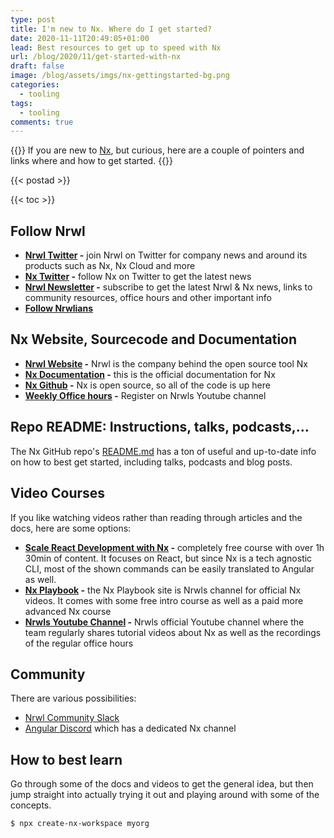 ```yaml
---
type: post
title: I'm new to Nx. Where do I get started?
date: 2020-11-11T20:49:05+01:00
lead: Best resources to get up to speed with Nx
url: /blog/2020/11/get-started-with-nx
draft: false
image: /blog/assets/imgs/nx-gettingstarted-bg.png
categories:
  - tooling
tags:
  - tooling
comments: true
---
```

{{<intro>}}
  If you are new to [Nx](https://nx.dev), but curious, here are a couple of pointers and links where and how to get started.
{{</intro>}}

<!--more-->

{{< postad >}}

{{< toc >}}

## Follow Nrwl

- **[Nrwl Twitter](https://twitter.com/nrwl) -** join Nrwl on Twitter for company news and around its products such as Nx, Nx Cloud and more
- **[Nx Twitter](https://twitter.com/NxDevTools) -** follow Nx on Twitter to get the latest news
- **[Nrwl Newsletter](https://go.nrwl.io/nrwl-news) -** subscribe to get the latest Nrwl & Nx news, links to community resources, office hours and other important info
- **[Follow Nrwlians](https://nrwl.io/about-us)**  

## Nx Website, Sourcecode and Documentation

- **[Nrwl Website](https://nrwl.io) -** Nrwl is the company behind the open source tool Nx
- **[Nx Documentation](https://nx.dev) -** this is the official documentation for Nx
- **[Nx Github](https://github.com/nrwl/nx) -** Nx is open source, so all of the code is up here
- **[Weekly Office hours](https://www.youtube.com/channel/UCF8luR7ORJTCwSNA9yZksCw) -** Register on Nrwls Youtube channel

## Repo README: Instructions, talks, podcasts,...

The Nx GitHub repo's [README.md](https://github.com/nrwl/nx/blob/master/README.md#getting-started) has a ton of useful and up-to-date info on how to best get started, including talks, podcasts and blog posts.

## Video Courses

If you like watching videos rather than reading through articles and the docs, here are some options:

- **[Scale React Development with Nx](https://egghead.io/playlists/scale-react-development-with-nx-4038) -** completely free course with over 1h 30min of content. It focuses on React, but since Nx is a tech agnostic CLI, most of the shown commands can be easily translated to Angular as well.
- **[Nx Playbook](https://nxplaybook.com/) -** the Nx Playbook site is Nrwls channel for official Nx videos. It comes with some free intro course as well as a paid more advanced Nx course
- **[Nrwls Youtube Channel](https://www.youtube.com/channel/UCF8luR7ORJTCwSNA9yZksCw) -** Nrwls official Youtube channel where the team regularly shares tutorial videos about Nx as well as the recordings of the regular office hours

## Community

There are various possibilities:

- [Nrwl Community Slack](https://bit.ly/2ZApcSo)
- [Angular Discord](http://discord.gg/angular) which has a dedicated Nx channel

## How to best learn

Go through some of the docs and videos to get the general idea, but then jump straight into actually trying it out and playing around with some of the concepts.

```
$ npx create-nx-workspace myorg
```


